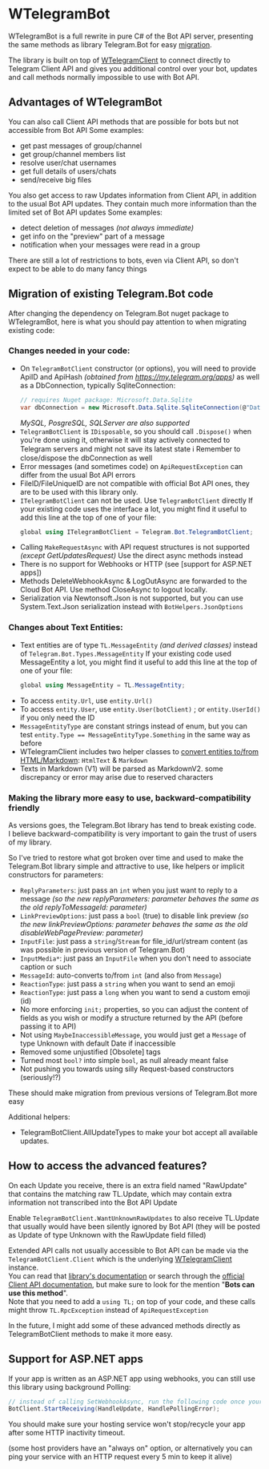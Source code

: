 ﻿# WTelegramBot

WTelegramBot is a full rewrite in pure C# of the Bot API server, presenting the same methods as library Telegram.Bot for easy [migration](#migration).

The library is built on top of [WTelegramClient](https://wiz0u.github.io/WTelegramClient) to connect directly to Telegram Client API and gives you additional control over your bot, updates and call methods normally impossible to use with Bot API.

## Advantages of WTelegramBot
You can also call Client API methods that are possible for bots but not accessible from Bot API
Some examples:
- get past messages of group/channel
- get group/channel members list
- resolve user/chat usernames
- get full details of users/chats
- send/receive big files

You also get access to raw Updates information from Client API, in addition to the usual Bot API updates.
They contain much more information than the limited set of Bot API updates
Some examples:
- detect deletion of messages _(not always immediate)_
- get info on the "preview" part of a message
- notification when your messages were read in a group

There are still a lot of restrictions to bots, even via Client API, so don't expect to be able to do many fancy things

<a name="migration"></a>
## Migration of existing Telegram.Bot code
After changing the dependency on Telegram.Bot nuget package to WTelegramBot, here is what you should pay attention to when migrating existing code:

### Changes needed in your code:
- On `TelegramBotClient` constructor (or options), you will need to provide ApiID and ApiHash _(obtained from https://my.telegram.org/apps)_
  as well as a DbConnection, typically SqliteConnection:
    ```csharp
    // requires Nuget package: Microsoft.Data.Sqlite
    var dbConnection = new Microsoft.Data.Sqlite.SqliteConnection(@"Data Source=WTelegramBot.sqlite");
    ```
    _MySQL, PosgreSQL, SQLServer are also supported_
- `TelegramBotClient` is `IDisposable`, so you should call `.Dispose()` when you're done using it, otherwise it will stay actively connected to Telegram servers and might not save its latest state
    ℹ️ Remember to close/dispose the dbConnection as well
- Error messages (and sometimes code) on `ApiRequestException` can differ from the usual Bot API errors
- FileID/FileUniqueID are not compatible with official Bot API ones, they are to be used with this library only.
- `ITelegramBotClient` can not be used. Use `TelegramBotClient` directly
  If your existing code uses the interface a lot, you might find it useful to add this line at the top of one of your file:
    ```csharp
    global using ITelegramBotClient = Telegram.Bot.TelegramBotClient;
    ```
- Calling `MakeRequestAsync` with API request structures is not supported _(except GetUpdatesRequest)_
  Use the direct async methods instead
- There is no support for Webhooks or HTTP (see [support for ASP.NET apps])
- Methods DeleteWebhookAsync & LogOutAsync are forwarded to the Cloud Bot API. Use method CloseAsync to logout locally.
- Serialization via Newtonsoft.Json is not supported, but you can use System.Text.Json serialization instead with `BotHelpers.JsonOptions`

### Changes about Text Entities:
- Text entities are of type `TL.MessageEntity` _(and derived classes)_ instead of `Telegram.Bot.Types.MessageEntity`
  If your existing code used MessageEntity a lot, you might find it useful to add this line at the top of one of your file:
    ```csharp
    global using MessageEntity = TL.MessageEntity;
    ```
- To access `entity.Url`, use `entity.Url()`
- To access `entity.User`, use `entity.User(botClient)` ; or `entity.UserId()` if you only need the ID
- `MessageEntityType` are constant strings instead of enum, but you can test `entity.Type == MessageEntityType.Something` in the same way as before
- WTelegramClient includes two helper classes to [convert entities to/from HTML/Markdown](https://wiz0u.github.io/WTelegramClient/EXAMPLES#markdown): `HtmlText` & `Markdown`
- Texts in Markdown (V1) will be parsed as MarkdownV2. some discrepancy or error may arise due to reserved characters

### Making the library more easy to use, backward-compatibility friendly

As versions goes, the Telegram.Bot library has tend to break existing code.  
I believe backward-compatibility is very important to gain the trust of users of my library.  

So I've tried to restore what got broken over time and used to make the Telegram.Bot library simple and attractive to use, like helpers or implicit constructors for parameters:

- `ReplyParameters`: just pass an `int` when you just want to reply to a message
_(so the new replyParameters: parameter behaves the same as the old replyToMessageId: parameter)_
- `LinkPreviewOptions`: just pass a `bool` (true) to disable link preview
_(so the new linkPreviewOptions: parameter behaves the same as the old disableWebPagePreview: parameter)_
- `InputFile`: just pass a `string`/`Stream` for file_id/url/stream content (as was possible in previous version of Telegram.Bot)
- `InputMedia*`: just pass an `InputFile` when you don't need to associate caption or such
- `MessageId`: auto-converts to/from `int` (and also from `Message`)
- `ReactionType`: just pass a `string` when you want to send an emoji
- `ReactionType`: just pass a `long` when you want to send a custom emoji (id)
- No more enforcing `init;` properties, so you can adjust the content of fields as you wish or modify a structure returned by the API (before passing it to API)
- Not using `MaybeInaccessibleMessage`, you would just get a `Message` of type Unknown with default Date if inaccessible
- Removed some unjustified [Obsolete] tags
- Turned most `bool?` into simple `bool`, as null already meant false
- Not pushing you towards using silly Request-based constructors (seriously!?)

These should make migration from previous versions of Telegram.Bot more easy

Additional helpers:
- TelegramBotClient.AllUpdateTypes to make your bot accept all available updates.

## How to access the advanced features?

On each Update you receive, there is an extra field named "RawUpdate" that contains the matching raw TL.Update, which may contain extra information not transcribed into the Bot API Update

Enable `TelegramBotClient.WantUnknownRawUpdates` to also receive TL.Update that usually would have been silently ignored by Bot API
(they will be posted as Update of type Unknown with the RawUpdate field filled)

Extended API calls not usually accessible to Bot API can be made via the `TelegramBotClient.Client` which is the underlying [WTelegramClient](https://wiz0u.github.io/WTelegramClient/) instance.  
You can read that [library's documentation](https://wiz0u.github.io/WTelegramClient/EXAMPLES) or search through the [official Client API documentation](https://corefork.telegram.org/methods), but make sure to look for the mention "**Bots can use this method**".  
Note that you need to add a `using TL;` on top of your code, and these calls might throw `TL.RpcException` instead of `ApiRequestException`

In the future, I might add some of these advanced methods directly as TelegramBotClient methods to make it more easy.


## Support for ASP.NET apps

If your app is written as an ASP.NET app using webhooks, you can still use this library using background Polling:

```csharp
// instead of calling SetWebhookAsync, run the following code once your app starts:
BotClient.StartReceiving(HandleUpdate, HandlePollingError);
```

You should make sure your hosting service won't stop/recycle your app after some HTTP inactivity timeout.

(some host providers have an "always on" option, or alternatively you can ping your service with an HTTP request every 5 min to keep it alive)

